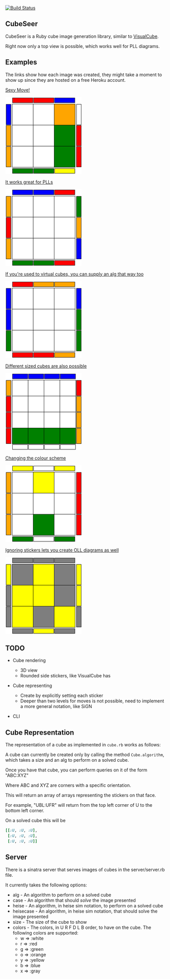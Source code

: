 [![Build Status](https://travis-ci.org/justinj/cubeseer.png?branch=master)](https://travis-ci.org/justinj/cubeseer)

CubeSeer
--------

CubeSeer is a Ruby cube image generation library,
similar to [VisualCube](http://cube.crider.co.uk/visualcube.php).

Right now only a top view is possible,
which works well for PLL diagrams.

Examples
--------

The links show how each image was created, they might take a moment to show up since they are hosted on a free Heroku account.


[Sexy Move!](http://cubeseer.herokuapp.com/cube?alg=RUR'U')

![Sexy Move](images/sexy.png)

[It works great for PLLs](http://cubeseer.herokuapp.com/cube?case=RUR'U'R'FR2U'R'U'RUR'F')

![Tperm](images/tperm.png)

[If you're used to virtual cubes, you can supply an alg that way too](http://cubeseer.herokuapp.com/cube?heise=kjejjifdkjejjifd)

![Virtual](images/heise.png)

[Different sized cubes are also possible](http://cubeseer.herokuapp.com/cube?size=4&alg=RwU2xRwU2RwU2Rw'U2LwU2Rw'U2RwU2Rw'U2Rw')

![4x4](images/4x4.png)

[Changing the colour scheme](http://cubeseer.herokuapp.com/cube?colors=wrgboy&heisecase=kufkufkufkuffkufkufkufku)

![Color Scheme](images/diffcolourschemes.png)

[Ignoring stickers lets you create OLL diagrams as well](http://cubeseer.herokuapp.com/cube?colors=yxxxxx&heisecase=hkhiifkfijkgg)

![OLL](images/oll.png)


TODO
----

* Cube rendering
  * 3D view
  * Rounded side stickers, like VisualCube has

* Cube representing
  * Create by explicitly setting each sticker
  * Deeper than two levels for moves is not possible, need to implement a more general notation, like SiGN

* CLI

Cube Representation
-------------------

The representation of a cube as implemented in `cube.rb` works as follows:

A cube can currently be created only by calling the method `Cube.algorithm`,
which takes a size and an alg to perform on a solved cube.

Once you have that cube,
you can perform queries on it of the form "ABC:XYZ"

Where ABC and XYZ are corners with a specific orientation.

This will return an array of arrays representing the stickers on that face.

For example, "UBL:UFR" will return from the top left corner of U to the bottom left corner.

On a solved cube this will be

```ruby
[[:U, :U, :U],
 [:U, :U, :U],
 [:U, :U, :U]]   
```

Server
------

There is a sinatra server that serves images of cubes in the server/server.rb file.

It currently takes the following options:

* alg - An algorithm to perform on a solved cube
* case - An algorithm that should _solve_ the image presented
* heise - An algorithm, in heise sim notation, to perform on a solved cube
* heisecase - An algorithm, in heise sim notation, that should solve the image presented
* size - The size of the cube to show
* colors - The colors, in U R F D L B order, to have on the cube. The following colors are supported:
  * w => :white
  * r => :red
  * g => :green
  * o => :orange
  * y => :yellow
  * b => :blue
  * x => :gray
